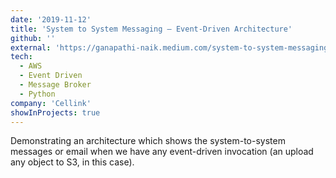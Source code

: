 ```yaml
---
date: '2019-11-12'
title: 'System to System Messaging – Event-Driven Architecture'
github: ''
external: 'https://ganapathi-naik.medium.com/system-to-system-messaging-event-driven-architecture-bc8dfa13eb6a'
tech:
  - AWS
  - Event Driven
  - Message Broker
  - Python
company: 'Cellink'
showInProjects: true
---
```


Demonstrating an architecture which shows the system-to-system messages or email when we have any event-driven invocation (an upload any object to S3, in this case).

